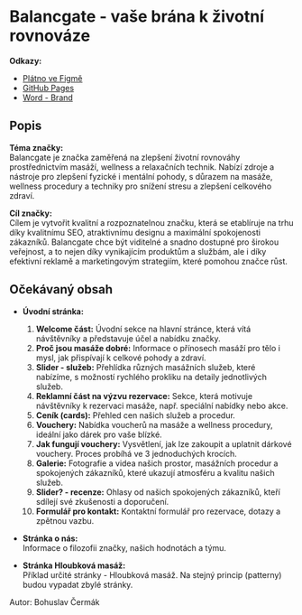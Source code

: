 # Balancgate - vaše brána k životní rovnováze

**Odkazy:**
- [Plátno ve Figmě](https://www.figma.com/design/XzURy8VPKYpPw7Nvizl29h/%C4%8Cerm%C3%A1kBohuslav?node-id=182-15&t=KhkWwVRr1tCxZYzG-1)
- [GitHub Pages](https://shiny-fortnight-6vkvo4e.pages.github.io/)
- [Word - Brand](https://pslib.sharepoint.com/:w:/s/P2AMME2024sk.1/EfunV8iC8TZHgIs_0g-U0u8Bumrv1k7fsV50db7xO-U7wQ?e=B7ZfZy)

## Popis

**Téma značky:**  
Balancgate je značka zaměřená na zlepšení životní rovnováhy prostřednictvím masáží, wellness a relaxačních technik. Nabízí zdroje a nástroje pro zlepšení fyzické i mentální pohody, s důrazem na masáže, wellness procedury a techniky pro snížení stresu a zlepšení celkového zdraví.

**Cíl značky:**  
Cílem je vytvořit kvalitní a rozpoznatelnou značku, která se etablíruje na trhu díky kvalitnímu SEO, atraktivnímu designu a maximální spokojenosti zákazníků. Balancgate chce být viditelné a snadno dostupné pro širokou veřejnost, a to nejen díky vynikajícím produktům a službám, ale i díky efektivní reklamě a marketingovým strategiím, které pomohou značce růst.

## Očekávaný obsah

- **Úvodní stránka:**  
  1. **Welcome část:** Úvodní sekce na hlavní stránce, která vítá návštěvníky a představuje účel a nabídku značky.  
  2. **Proč jsou masáže dobré:** Informace o přínosech masáží pro tělo i mysl, jak přispívají k celkové pohody a zdraví.  
  3. **Slider - služeb:** Přehlídka různých masážních služeb, které nabízíme, s možností rychlého prokliku na detaily jednotlivých služeb.
  4. **Reklamní část na výzvu rezervace:** Sekce, která motivuje návštěvníky k rezervaci masáže, např. speciální nabídky nebo akce.
  5. **Ceník (cards):** Přehled cen našich služeb a procedur.
  6. **Vouchery:** Nabídka voucherů na masáže a wellness procedury, ideální jako dárek pro vaše blízké.
  7. **Jak fungují vouchery:** Vysvětlení, jak lze zakoupit a uplatnit dárkové vouchery. Proces probíhá ve 3 jednoduchých krocích.
  8. **Galerie:** Fotografie a videa našich prostor, masážních procedur a spokojených zákazníků, které ukazují atmosféru a kvalitu našich služeb.  
  9. **Slider? - recenze:** Ohlasy od našich spokojených zákazníků, kteří sdílejí své zkušenosti a doporučení.  
  10. **Formulář pro kontakt:** Kontaktní formulář pro rezervace, dotazy a zpětnou vazbu.  

- **Stránka o nás:**  
  Informace o filozofii značky, našich hodnotách a týmu.

- **Stránka Hloubková masáž:**  
  Příklad určité stránky - Hloubková masáž. Na stejný princip (patterny) budou vypadat zbylé stránky.

Autor: Bohuslav Čermák